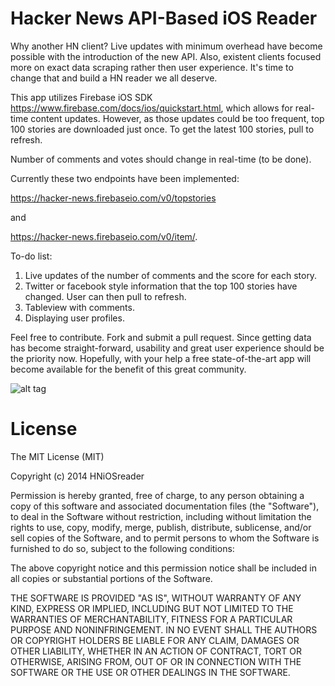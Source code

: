 Hacker News API-Based iOS Reader
===========

Why another HN client? Live updates with minimum overhead have become possible with the introduction of the new API. Also, existent clients focused more on exact data scraping rather then user experience. It's time to change that and build a HN reader we all deserve.

This app utilizes Firebase iOS SDK https://www.firebase.com/docs/ios/quickstart.html, which allows for real-time content updates. However, as those updates could be too frequent, top 100 stories are downloaded just once. To get the latest 100 stories, pull to refresh. 

Number of comments and votes should change in real-time (to be done).

Currently these two endpoints have been implemented:

https://hacker-news.firebaseio.com/v0/topstories

and 

https://hacker-news.firebaseio.com/v0/item/.

To-do list:

1. Live updates of the number of comments and the score for each story.
2. Twitter or facebook style information that the top 100 stories have changed. User can then pull to refresh.
3. Tableview with comments. 
4. Displaying user profiles.

Feel free to contribute. Fork and submit a pull request. Since getting data has become straight-forward, usability and great user experience should be the priority now. Hopefully, with your help a free state-of-the-art app will become available for the benefit of this great community. 

![alt tag](https://raw.github.com/bonzoq/hniosreader/master/preview.png)

License
===========

The MIT License (MIT)

Copyright (c) 2014 HNiOSreader

Permission is hereby granted, free of charge, to any person obtaining a copy
of this software and associated documentation files (the "Software"), to deal
in the Software without restriction, including without limitation the rights
to use, copy, modify, merge, publish, distribute, sublicense, and/or sell
copies of the Software, and to permit persons to whom the Software is
furnished to do so, subject to the following conditions:

The above copyright notice and this permission notice shall be included in all
copies or substantial portions of the Software.

THE SOFTWARE IS PROVIDED "AS IS", WITHOUT WARRANTY OF ANY KIND, EXPRESS OR
IMPLIED, INCLUDING BUT NOT LIMITED TO THE WARRANTIES OF MERCHANTABILITY,
FITNESS FOR A PARTICULAR PURPOSE AND NONINFRINGEMENT. IN NO EVENT SHALL THE
AUTHORS OR COPYRIGHT HOLDERS BE LIABLE FOR ANY CLAIM, DAMAGES OR OTHER
LIABILITY, WHETHER IN AN ACTION OF CONTRACT, TORT OR OTHERWISE, ARISING FROM,
OUT OF OR IN CONNECTION WITH THE SOFTWARE OR THE USE OR OTHER DEALINGS IN THE
SOFTWARE.
